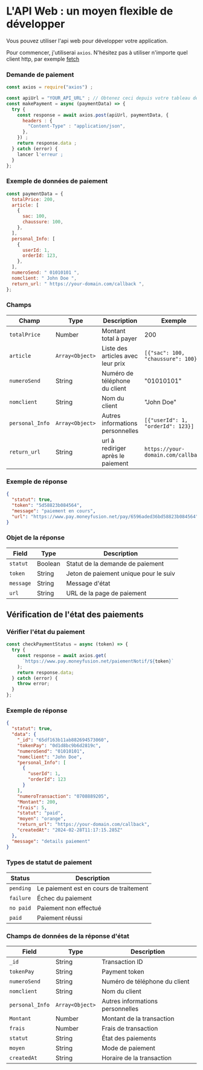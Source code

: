 # L'API Web : un moyen flexible de développer

Vous pouvez utiliser l'api web pour développer votre application.

Pour commencer, j'utiliserai `axios`. N'hésitez pas à utiliser n'importe quel client http, par exemple [fetch](https://developer.mozilla.org/en-US/docs/Web/API/Fetch_API)

### Demande de paiement

```javascript
const axios = require("axios") ;

const apiUrl = "YOUR_API_URL" ; // Obtenez ceci depuis votre tableau de bord
const makePayment = async (paymentData) => {
  try {
    const response = await axios.post(apiUrl, paymentData, {
      headers : {
        "Content-Type" : "application/json",
      },
    }) ;
    return response.data ;
  } catch (error) {
    lancer l'erreur ;
  }
};
```

### Exemple de données de paiement

```javascript
const paymentData = {
  totalPrice: 200,
  article: [
    {
      sac: 100,
      chaussure: 100,
    },
  ],
  personal_Info: [
    {
      userId: 1,
      orderId: 123,
    },
  ],
  numeroSend: " 01010101 ",
  nomclient: " John Doe ",
  return_url: " https://your-domain.com/callback ",
};
```

### Champs

| Champ           | Type            | Description                       | Exemple                            | Exigé |
| --------------- | --------------- | --------------------------------- | ---------------------------------- | ----- |
| `totalPrice`    | Number          | Montant total à payer             | 200                                | Oui   |
| `article`       | `Array<Object>` | Liste des articles avec leur prix | `[{"sac": 100, "chaussure": 100}]` | Oui   |
| `numeroSend`    | String          | Numéro de téléphone du client     | "01010101"                         | Oui   |
| `nomclient`     | String          | Nom du client                     | "John Doe"                         | Oui   |
| `personal_Info` | `Array<Object>` | Autres informations personnelles  | `[{"userId": 1, "orderId": 123}]`  | Non   |
| `return_url`    | String          | url à rediriger après le paiement | `https://your-domain.com/callback` | Non   |

### Exemple de réponse

```json
{
  "statut": true,
  "token": "5d58823b084564",
  "message": "paiement en cours",
  "url": "https://www.pay.moneyfusion.net/pay/6596aded36bd58823b084564"
}
```

### Objet de la réponse

| Field     | Type    | Description                           |
| --------- | ------- | ------------------------------------- |
| `statut`  | Boolean | Statut de la demande de paiement      |
| `token`   | String  | Jeton de paiement unique pour le suiv |
| `message` | String  | Message d'état                        |
| `url`     | String  | URL de la page de paiement            |

## Vérification de l'état des paiements

### Vérifier l'état du paiement

```javascript
const checkPaymentStatus = async (token) => {
  try {
    const response = await axios.get(
      `https://www.pay.moneyfusion.net/paiementNotif/${token}`
    );
    return response.data;
  } catch (error) {
    throw error;
  }
};
```

### Exemple de réponse

```json
{
  "statut": true,
  "data": {
    "_id": "65df163b11ab882694573060",
    "tokenPay": "0d1d8bc9b6d2819c",
    "numeroSend": "01010101",
    "nomclient": "John Doe",
    "personal_Info": [
      {
        "userId": 1,
        "orderId": 123
      }
    ],
    "numeroTransaction": "0708889205",
    "Montant": 200,
    "frais": 5,
    "statut": "paid",
    "moyen": "orange",
    "return_url": "https://your-domain.com/callback",
    "createdAt": "2024-02-28T11:17:15.285Z"
  },
  "message": "details paiement"
}
```

### Types de statut de paiement

| Status    | Description                            |
| --------- | -------------------------------------- |
| `pending` | Le paiement est en cours de traitement |
| `failure` | Échec du paiement                      |
| `no paid` | Paiement non effectué                  |
| `paid`    | Paiement réussi                        |

### Champs de données de la réponse d'état

| Field           | Type            | Description                      |
| --------------- | --------------- | -------------------------------- |
| `_id`           | String          | Transaction ID                   |
| `tokenPay`      | String          | Payment token                    |
| `numeroSend`    | String          | Numéro de téléphone du client    |
| `nomclient`     | String          | Nom du client                    |
| `personal_Info` | `Array<Object>` | Autres informations personnelles |
| `Montant`       | Number          | Montant de la transaction        |
| `frais`         | Number          | Frais de transaction             |
| `statut`        | String          | État des paiements               |
| `moyen`         | String          | Mode de paiement                 |
| `createdAt`     | String          | Horaire de la transaction        |

